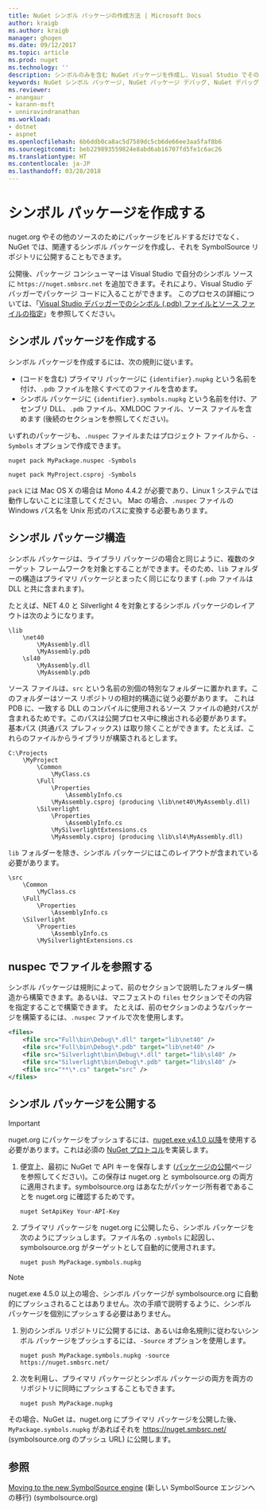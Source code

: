 ```yaml
---
title: NuGet シンボル パッケージの作成方法 | Microsoft Docs
author: kraigb
ms.author: kraigb
manager: ghogen
ms.date: 09/12/2017
ms.topic: article
ms.prod: nuget
ms.technology: ''
description: シンボルのみを含む NuGet パッケージを作成し、Visual Studio でその他の NuGet パッケージをデバッグする方法。
keywords: NuGet シンボル パッケージ, NuGet パッケージ デバッグ, NuGet デバッグ対応, パッケージ シンボル, シンボル パッケージ規則
ms.reviewer:
- anangaur
- karann-msft
- unniravindranathan
ms.workload:
- dotnet
- aspnet
ms.openlocfilehash: 6b6ddb0ca8ac5d7589dc5cb6de66ee3aa5faf8b6
ms.sourcegitcommit: beb229893559824e8abd6ab16707fd5fe1c6ac26
ms.translationtype: HT
ms.contentlocale: ja-JP
ms.lasthandoff: 03/28/2018
---
```

# <a name="creating-symbol-packages"></a>シンボル パッケージを作成する

nuget.org やその他のソースのためにパッケージをビルドするだけでなく、NuGet では、関連するシンボル パッケージを作成し、それを SymbolSource リポジトリに公開することもできます。

公開後、パッケージ コンシューマーは Visual Studio で自分のシンボル ソースに `https://nuget.smbsrc.net` を追加できます。それにより、Visual Studio デバッガーでパッケージ コードに入ることができます。 このプロセスの詳細については、「[Visual Studio デバッガーでのシンボル (.pdb) ファイルとソース ファイルの指定](/visualstudio/debugger/specify-symbol-dot-pdb-and-source-files-in-the-visual-studio-debugger)」を参照してください。

## <a name="creating-a-symbol-package"></a>シンボル パッケージを作成する

シンボル パッケージを作成するには、次の規則に従います。

- (コードを含む) プライマリ パッケージに `{identifier}.nupkg` という名前を付け、`.pdb` ファイルを除くすべてのファイルを含めます。
- シンボル パッケージに `{identifier}.symbols.nupkg` という名前を付け、アセンブリ DLL、`.pdb` ファイル、XMLDOC ファイル、ソース ファイルを含めます (後続のセクションを参照してください)。

いずれのパッケージも、`.nuspec` ファイルまたはプロジェクト ファイルから、`-Symbols` オプションで作成できます。

```cli
nuget pack MyPackage.nuspec -Symbols

nuget pack MyProject.csproj -Symbols
```

`pack` には Mac OS X の場合は Mono 4.4.2 が必要であり、Linux 1 システムでは動作しないことに注意してください。 Mac の場合、`.nuspec` ファイルの Windows パス名を Unix 形式のパスに変換する必要もあります。

## <a name="symbol-package-structure"></a>シンボル パッケージ構造

シンボル パッケージは、ライブラリ パッケージの場合と同じように、複数のターゲット フレームワークを対象とすることができます。そのため、`lib` フォルダーの構造はプライマリ パッケージとまったく同じになります (`.pdb` ファイルは DLL と共に含まれます)。

たとえば、NET 4.0 と Silverlight 4 を対象とするシンボル パッケージのレイアウトは次のようになります。

    \lib
        \net40
            \MyAssembly.dll
            \MyAssembly.pdb
        \sl40
            \MyAssembly.dll
            \MyAssembly.pdb

ソース ファイルは、`src` という名前の別個の特別なフォルダーに置かれます。このフォルダーはソース リポジトリの相対的構造に従う必要があります。 これは PDB に、一致する DLL のコンパイルに使用されるソース ファイルの絶対パスが含まれるためです。このパスは公開プロセス中に検出される必要があります。 基本パス (共通パス プレフィックス) は取り除くことができます。たとえば、これらのファイルからライブラリが構築されるとします。

    C:\Projects
        \MyProject
            \Common
                \MyClass.cs
            \Full
                \Properties
                    \AssemblyInfo.cs
                \MyAssembly.csproj (producing \lib\net40\MyAssembly.dll)
            \Silverlight
                \Properties
                    \AssemblyInfo.cs
                \MySilverlightExtensions.cs
                \MyAssembly.csproj (producing \lib\sl4\MyAssembly.dll)

`lib` フォルダーを除き、シンボル パッケージにはこのレイアウトが含まれている必要があります。

    \src
        \Common
            \MyClass.cs
        \Full
            \Properties
                \AssemblyInfo.cs
        \Silverlight
            \Properties
                \AssemblyInfo.cs
            \MySilverlightExtensions.cs

## <a name="referring-to-files-in-the-nuspec"></a>nuspec でファイルを参照する

シンボル パッケージは規則によって、前のセクションで説明したフォルダー構造から構築できます。あるいは、マニフェストの `files` セクションでその内容を指定することで構築できます。 たとえば、前のセクションのようなパッケージを構築するには、`.nuspec` ファイルで次を使用します。

```xml
<files>
    <file src="Full\bin\Debug\*.dll" target="lib\net40" />
    <file src="Full\bin\Debug\*.pdb" target="lib\net40" />
    <file src="Silverlight\bin\Debug\*.dll" target="lib\sl40" />
    <file src="Silverlight\bin\Debug\*.pdb" target="lib\sl40" />
    <file src="**\*.cs" target="src" />
</files>
```

## <a name="publishing-a-symbol-package"></a>シンボル パッケージを公開する

> [!Important]
> nuget.org にパッケージをプッシュするには、[nuget.exe v4.1.0 以降](https://www.nuget.org/downloads)を使用する必要があります。これは必須の [NuGet プロトコル](../api/nuget-protocols.md)を実装します。

1. 便宜上、最初に NuGet で API キーを保存します ([パッケージの公開](../create-packages/publish-a-package.md)ページを参照してください)。この保存は nuget.org と symbolsource.org の両方に適用されます。symbolsource.org はあなたがパッケージ所有者であることを nuget.org に確認するためです。

    ```cli
    nuget SetApiKey Your-API-Key
    ```

1. プライマリ パッケージを nuget.org に公開したら、シンボル パッケージを次のようにプッシュします。ファイル名の `.symbols` に起因し、symbolsource.org がターゲットとして自動的に使用されます。

    ```cli
    nuget push MyPackage.symbols.nupkg
    ```
> [!Note]
> nuget.exe 4.5.0 以上の場合、シンボル パッケージが symbolsource.org に自動的にプッシュされることはありません。次の手順で説明するように、シンボル パッケージを個別にプッシュする必要はありません。

1. 別のシンボル リポジトリに公開するには、あるいは命名規則に従わないシンボル パッケージをプッシュするには、`-Source` オプションを使用します。

    ```cli
    nuget push MyPackage.symbols.nupkg -source https://nuget.smbsrc.net/
    ```

1. 次を利用し、プライマリ パッケージとシンボル パッケージの両方を両方のリポジトリに同時にプッシュすることもできます。

    ```cli
    nuget push MyPackage.nupkg
    ```

その場合、NuGet は、nuget.org にプライマリ パッケージを公開した後、`MyPackage.symbols.nupkg` があればそれを https://nuget.smbsrc.net/ (symbolsource.org のプッシュ URL) に公開します。

## <a name="see-also"></a>参照

[Moving to the new SymbolSource engine](https://tripleemcoder.com/2015/10/04/moving-to-the-new-symbolsource-engine/) (新しい SymbolSource エンジンへの移行) (symbolsource.org)

